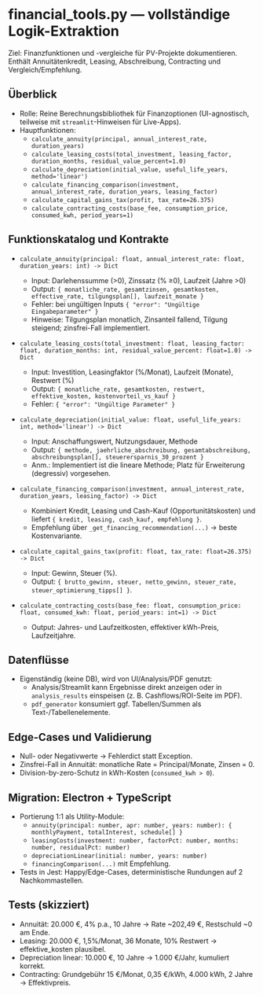 # financial_tools.py — vollständige Logik-Extraktion

Ziel: Finanzfunktionen und -vergleiche für PV-Projekte dokumentieren. Enthält Annuitätenkredit, Leasing, Abschreibung, Contracting und Vergleich/Empfehlung.

## Überblick

- Rolle: Reine Berechnungsbibliothek für Finanzoptionen (UI-agnostisch, teilweise mit `streamlit`-Hinweisen für Live-Apps).
- Hauptfunktionen:
  - `calculate_annuity(principal, annual_interest_rate, duration_years)`
  - `calculate_leasing_costs(total_investment, leasing_factor, duration_months, residual_value_percent=1.0)`
  - `calculate_depreciation(initial_value, useful_life_years, method='linear')`
  - `calculate_financing_comparison(investment, annual_interest_rate, duration_years, leasing_factor)`
  - `calculate_capital_gains_tax(profit, tax_rate=26.375)`
  - `calculate_contracting_costs(base_fee, consumption_price, consumed_kwh, period_years=1)`

## Funktionskatalog und Kontrakte

- `calculate_annuity(principal: float, annual_interest_rate: float, duration_years: int) -> Dict`
  - Input: Darlehenssumme (>0), Zinssatz (% ≥0), Laufzeit (Jahre >0)
  - Output: `{ monatliche_rate, gesamtzinsen, gesamtkosten, effective_rate, tilgungsplan[], laufzeit_monate }`
  - Fehler: bei ungültigen Inputs `{ "error": "Ungültige Eingabeparameter" }`
  - Hinweise: Tilgungsplan monatlich, Zinsanteil fallend, Tilgung steigend; zinsfrei-Fall implementiert.

- `calculate_leasing_costs(total_investment: float, leasing_factor: float, duration_months: int, residual_value_percent: float=1.0) -> Dict`
  - Input: Investition, Leasingfaktor (%/Monat), Laufzeit (Monate), Restwert (%)
  - Output: `{ monatliche_rate, gesamtkosten, restwert, effektive_kosten, kostenvorteil_vs_kauf }`
  - Fehler: `{ "error": "Ungültige Parameter" }`

- `calculate_depreciation(initial_value: float, useful_life_years: int, method='linear') -> Dict`
  - Input: Anschaffungswert, Nutzungsdauer, Methode
  - Output: `{ methode, jaehrliche_abschreibung, gesamtabschreibung, abschreibungsplan[], steuerersparnis_30_prozent }`
  - Anm.: Implementiert ist die lineare Methode; Platz für Erweiterung (degressiv) vorgesehen.

- `calculate_financing_comparison(investment, annual_interest_rate, duration_years, leasing_factor) -> Dict`
  - Kombiniert Kredit, Leasing und Cash-Kauf (Opportunitätskosten) und liefert `{ kredit, leasing, cash_kauf, empfehlung }`.
  - Empfehlung über `_get_financing_recommendation(...)` → beste Kostenvariante.

- `calculate_capital_gains_tax(profit: float, tax_rate: float=26.375) -> Dict`
  - Input: Gewinn, Steuer (%).
  - Output: `{ brutto_gewinn, steuer, netto_gewinn, steuer_rate, steuer_optimierung_tipps[] }`.

- `calculate_contracting_costs(base_fee: float, consumption_price: float, consumed_kwh: float, period_years: int=1) -> Dict`
  - Output: Jahres- und Laufzeitkosten, effektiver kWh-Preis, Laufzeitjahre.

## Datenflüsse

- Eigenständig (keine DB), wird von UI/Analysis/PDF genutzt:
  - Analysis/Streamlit kann Ergebnisse direkt anzeigen oder in `analysis_results` einspeisen (z. B. Cashflows/ROI-Seite im PDF).
  - `pdf_generator` konsumiert ggf. Tabellen/Summen als Text-/Tabellenelemente.

## Edge-Cases und Validierung

- Null- oder Negativwerte → Fehlerdict statt Exception.
- Zinsfrei-Fall in Annuität: monatliche Rate = Principal/Monate, Zinsen = 0.
- Division-by-zero-Schutz in kWh-Kosten (`consumed_kwh > 0`).

## Migration: Electron + TypeScript

- Portierung 1:1 als Utility-Module:
  - `annuity(principal: number, apr: number, years: number): { monthlyPayment, totalInterest, schedule[] }`
  - `leasingCosts(investment: number, factorPct: number, months: number, residualPct: number)`
  - `depreciationLinear(initial: number, years: number)`
  - `financingComparison(...)` mit Empfehlung.
- Tests in Jest: Happy/Edge-Cases, deterministische Rundungen auf 2 Nachkommastellen.

## Tests (skizziert)

- Annuität: 20.000 €, 4% p.a., 10 Jahre → Rate ~202,49 €, Restschuld ~0 am Ende.
- Leasing: 20.000 €, 1,5%/Monat, 36 Monate, 10% Restwert → effektive_kosten plausibel.
- Depreciation linear: 10.000 €, 10 Jahre → 1.000 €/Jahr, kumuliert korrekt.
- Contracting: Grundgebühr 15 €/Monat, 0,35 €/kWh, 4.000 kWh, 2 Jahre → Effektivpreis.
